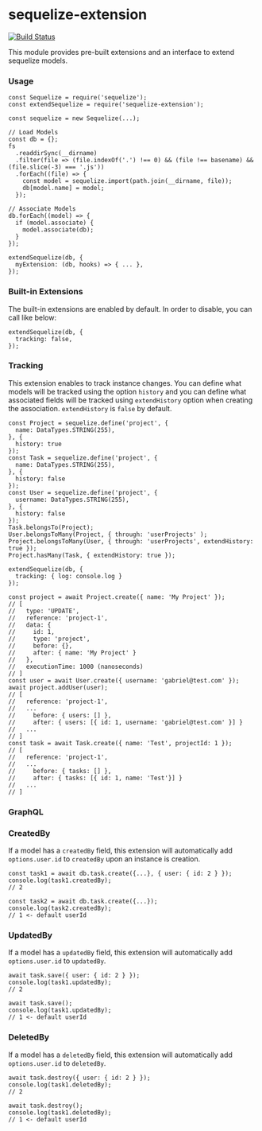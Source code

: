 # sequelize-extension

[![Build Status](https://travis-ci.org/gcmarques/sequelize-extension.svg?branch=master)](https://travis-ci.org/gcmarques/sequelize-extension)


This module provides pre-built extensions and an interface to extend sequelize models.

### Usage

```
const Sequelize = require('sequelize');
const extendSequelize = require('sequelize-extension');

const sequelize = new Sequelize(...);

// Load Models
const db = {};
fs
  .readdirSync(__dirname)
  .filter(file => (file.indexOf('.') !== 0) && (file !== basename) && (file.slice(-3) === '.js'))
  .forEach((file) => {
    const model = sequelize.import(path.join(__dirname, file));
    db[model.name] = model;
  });
  
// Associate Models
db.forEach((model) => {
  if (model.associate) {
    model.associate(db);
  }
});

extendSequelize(db, {
  myExtension: (db, hooks) => { ... },
});
```

### Built-in Extensions

The built-in extensions are enabled by default. In order to disable, you can call like below:

```
extendSequelize(db, {
  tracking: false,
});
```

### Tracking

This extension enables to track instance changes. You can define what models will be tracked using the option `history` and you can define what associated fields will be tracked using `extendHistory` option when creating the association. `extendHistory` is `false` by default.
```
const Project = sequelize.define('project', {
  name: DataTypes.STRING(255),
}, { 
  history: true 
});
const Task = sequelize.define('project', {
  name: DataTypes.STRING(255),
}, { 
  history: false 
});
const User = sequelize.define('project', {
  username: DataTypes.STRING(255),
}, { 
  history: false 
});
Task.belongsTo(Project);
User.belongsToMany(Project, { through: 'userProjects' );
Project.belongsToMany(User, { through: 'userProjects', extendHistory: true });
Project.hasMany(Task, { extendHistory: true });

extendSequelize(db, {
  tracking: { log: console.log }
});

const project = await Project.create({ name: 'My Project' });
// [
//   type: 'UPDATE',
//   reference: 'project-1',
//   data: {
//     id: 1,
//     type: 'project',
//     before: {},
//     after: { name: 'My Project' }
//   },
//   executionTime: 1000 (nanoseconds)
// ]
const user = await User.create({ username: 'gabriel@test.com' });
await project.addUser(user);
// [
//   reference: 'project-1',
//   ...
//     before: { users: [] },
//     after: { users: [{ id: 1, username: 'gabriel@test.com' }] }
//   ...
// ]
const task = await Task.create({ name: 'Test', projectId: 1 });
// [
//   reference: 'project-1',
//   ...
//     before: { tasks: [] },
//     after: { tasks: [{ id: 1, name: 'Test'}] }
//   ...
// ]
```

### GraphQL

### CreatedBy

If a model has a `createdBy` field, this extension will automatically add `options.user.id` to `createdBy` upon an instance is creation.
```
const task1 = await db.task.create({...}, { user: { id: 2 } });
console.log(task1.createdBy);
// 2

const task2 = await db.task.create({...});
console.log(task2.createdBy);
// 1 <- default userId
```

### UpdatedBy

If a model has a `updatedBy` field, this extension will automatically add `options.user.id` to `updatedBy`.
```
await task.save({ user: { id: 2 } });
console.log(task1.updatedBy);
// 2

await task.save();
console.log(task1.updatedBy);
// 1 <- default userId
```

### DeletedBy

If a model has a `deletedBy` field, this extension will automatically add `options.user.id` to `deletedBy`.
```
await task.destroy({ user: { id: 2 } });
console.log(task1.deletedBy);
// 2

await task.destroy();
console.log(task1.deletedBy);
// 1 <- default userId
```
